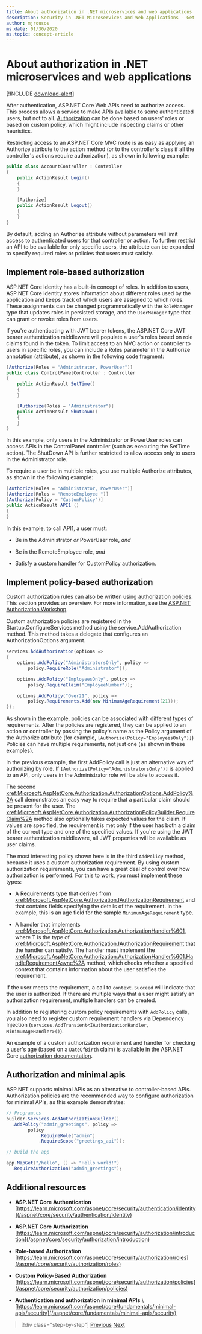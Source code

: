 ```yaml
---
title: About authorization in .NET microservices and web applications
description: Security in .NET Microservices and Web Applications - Get an overview of the main authorization options in ASP.NET Core applications - role-based and policy-based.
author: mjrousos
ms.date: 01/30/2020
ms.topic: concept-article
---
```

# About authorization in .NET microservices and web applications

[!INCLUDE [download-alert](../includes/download-alert.md)]

After authentication, ASP.NET Core Web APIs need to authorize access. This process allows a service to make APIs available to some authenticated users, but not to all. [Authorization](/aspnet/core/security/authorization/introduction) can be done based on users' roles or based on custom policy, which might include inspecting claims or other heuristics.

Restricting access to an ASP.NET Core MVC route is as easy as applying an Authorize attribute to the action method (or to the controller's class if all the controller's actions require authorization), as shown in following example:

```csharp
public class AccountController : Controller
{
    public ActionResult Login()
    {
    }

    [Authorize]
    public ActionResult Logout()
    {
    }
}
```

By default, adding an Authorize attribute without parameters will limit access to authenticated users for that controller or action. To further restrict an API to be available for only specific users, the attribute can be expanded to specify required roles or policies that users must satisfy.

## Implement role-based authorization

ASP.NET Core Identity has a built-in concept of roles. In addition to users, ASP.NET Core Identity stores information about different roles used by the application and keeps track of which users are assigned to which roles. These assignments can be changed programmatically with the `RoleManager` type that updates roles in persisted storage, and the `UserManager` type that can grant or revoke roles from users.

If you're authenticating with JWT bearer tokens, the ASP.NET Core JWT bearer authentication middleware will populate a user's roles based on role claims found in the token. To limit access to an MVC action or controller to users in specific roles, you can include a Roles parameter in the Authorize annotation (attribute), as shown in the following code fragment:

```csharp
[Authorize(Roles = "Administrator, PowerUser")]
public class ControlPanelController : Controller
{
    public ActionResult SetTime()
    {
    }

    [Authorize(Roles = "Administrator")]
    public ActionResult ShutDown()
    {
    }
}
```

In this example, only users in the Administrator or PowerUser roles can access APIs in the ControlPanel controller (such as executing the SetTime action). The ShutDown API is further restricted to allow access only to users in the Administrator role.

To require a user be in multiple roles, you use multiple Authorize attributes, as shown in the following example:

```csharp
[Authorize(Roles = "Administrator, PowerUser")]
[Authorize(Roles = "RemoteEmployee ")]
[Authorize(Policy = "CustomPolicy")]
public ActionResult API1 ()
{
}
```

In this example, to call API1, a user must:

- Be in the Administrator *or* PowerUser role, *and*

- Be in the RemoteEmployee role, *and*

- Satisfy a custom handler for CustomPolicy authorization.

## Implement policy-based authorization

Custom authorization rules can also be written using [authorization policies](https://docs.asp.net/en/latest/security/authorization/policies.html). This section provides an overview. For more information, see the [ASP.NET Authorization Workshop](https://github.com/blowdart/AspNetAuthorizationWorkshop).

Custom authorization policies are registered in the Startup.ConfigureServices method using the service.AddAuthorization method. This method takes a delegate that configures an AuthorizationOptions argument.

```csharp
services.AddAuthorization(options =>
{
    options.AddPolicy("AdministratorsOnly", policy =>
        policy.RequireRole("Administrator"));

    options.AddPolicy("EmployeesOnly", policy =>
        policy.RequireClaim("EmployeeNumber"));

    options.AddPolicy("Over21", policy =>
        policy.Requirements.Add(new MinimumAgeRequirement(21)));
});
```

As shown in the example, policies can be associated with different types of requirements. After the policies are registered, they can be applied to an action or controller by passing the policy's name as the Policy argument of the Authorize attribute (for example, `[Authorize(Policy="EmployeesOnly")]`) Policies can have multiple requirements, not just one (as shown in these examples).

In the previous example, the first AddPolicy call is just an alternative way of authorizing by role. If `[Authorize(Policy="AdministratorsOnly")]` is applied to an API, only users in the Administrator role will be able to access it.

The second <xref:Microsoft.AspNetCore.Authorization.AuthorizationOptions.AddPolicy%2A> call demonstrates an easy way to require that a particular claim should be present for the user. The <xref:Microsoft.AspNetCore.Authorization.AuthorizationPolicyBuilder.RequireClaim%2A> method also optionally takes expected values for the claim. If values are specified, the requirement is met only if the user has both a claim of the correct type and one of the specified values. If you're using the JWT bearer authentication middleware, all JWT properties will be available as user claims.

The most interesting policy shown here is in the third `AddPolicy` method, because it uses a custom authorization requirement. By using custom authorization requirements, you can have a great deal of control over how authorization is performed. For this to work, you must implement these types:

- A Requirements type that derives from <xref:Microsoft.AspNetCore.Authorization.IAuthorizationRequirement> and that contains fields specifying the details of the requirement. In the example, this is an age field for the sample `MinimumAgeRequirement` type.

- A handler that implements <xref:Microsoft.AspNetCore.Authorization.AuthorizationHandler%601>, where T is the type of <xref:Microsoft.AspNetCore.Authorization.IAuthorizationRequirement> that the handler can satisfy. The handler must implement the <xref:Microsoft.AspNetCore.Authorization.AuthorizationHandler%601.HandleRequirementAsync%2A> method, which checks whether a specified context that contains information about the user satisfies the requirement.

If the user meets the requirement, a call to `context.Succeed` will indicate that the user is authorized. If there are multiple ways that a user might satisfy an authorization requirement, multiple handlers can be created.

In addition to registering custom policy requirements with `AddPolicy` calls, you also need to register custom requirement handlers via Dependency Injection (`services.AddTransient<IAuthorizationHandler, MinimumAgeHandler>()`).

An example of a custom authorization requirement and handler for checking a user's age (based on a `DateOfBirth` claim) is available in the ASP.NET Core [authorization documentation](https://docs.asp.net/en/latest/security/authorization/policies.html).

## Authorization and minimal apis

ASP.NET supports minimal APIs as an alternative to controller-based APIs. Authorization policies are the recommended way to configure authorization for minimal APIs, as this example demonstrates:

```csharp
// Program.cs
builder.Services.AddAuthorizationBuilder()
  .AddPolicy("admin_greetings", policy =>
        policy
            .RequireRole("admin")
            .RequireScope("greetings_api"));

// build the app

app.MapGet("/hello", () => "Hello world!")
  .RequireAuthorization("admin_greetings");
```

## Additional resources

- **ASP.NET Core Authentication** \
  [https://learn.microsoft.com/aspnet/core/security/authentication/identity](/aspnet/core/security/authentication/identity)

- **ASP.NET Core Authorization** \
  [https://learn.microsoft.com/aspnet/core/security/authorization/introduction](/aspnet/core/security/authorization/introduction)

- **Role-based Authorization** \
  [https://learn.microsoft.com/aspnet/core/security/authorization/roles](/aspnet/core/security/authorization/roles)

- **Custom Policy-Based Authorization** \
  [https://learn.microsoft.com/aspnet/core/security/authorization/policies](/aspnet/core/security/authorization/policies)

- **Authentication and authorization in minimal APIs** \ [https://learn.microsoft.com/aspnet/core/fundamentals/minimal-apis/security](/aspnet/core/fundamentals/minimal-apis/security)

>[!div class="step-by-step"]
>[Previous](index.md)
>[Next](developer-app-secrets-storage.md)
